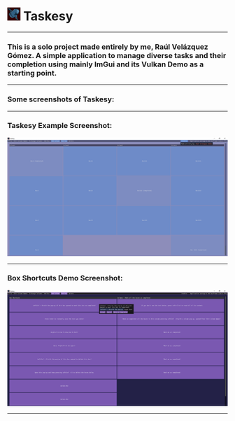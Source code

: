 <h1> <img src="./resources/icon/taskesy_icon.png" alt="Moon Fish - Taskesy's Icon, Default Version" width="30"> Taskesy </h1>

---
### This is a solo project made entirely by me, Raúl Velázquez Gómez. A simple application to manage diverse tasks and their completion using mainly ImGui and its Vulkan Demo as a starting point.
---
### Some screenshots of Taskesy:
---
### Taskesy Example Screenshot:
![Taskesy Example Screenshot](https://github.com/Barometz1o/Taskesy/blob/ad7cd75ee90a25371a95db552e8090d2018d07ec/TaskesyScreenshots/TaskesyExampleFile_Screenshot.png)

---
### Box Shortcuts Demo Screenshot:
![Box Shortcuts Demo Screenshot](https://github.com/Barometz1o/Taskesy/blob/ad7cd75ee90a25371a95db552e8090d2018d07ec/TaskesyScreenshots/BoxShortcutsDemo_Screenshot.png)

---